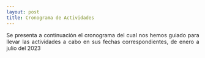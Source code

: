 ```yaml
---
layout: post
title: Cronograma de Actividades
---
```


<div style="text-align: justify">
    Se presenta a continuación el cronograma del cual nos hemos guiado para llevar las actividades a cabo en sus fechas correspondientes, de enero a julio del 2023
</div>
